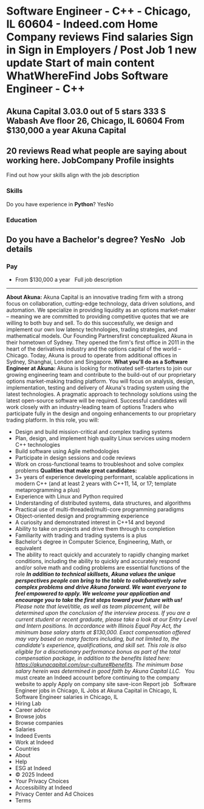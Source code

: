 Software Engineer - C++ - Chicago, IL 60604 - Indeed.com
Home
Company reviews
Find salaries
Sign in
Sign in
Employers / Post Job
1 new update
Start of main content
WhatWhereFind Jobs
Software Engineer - C++
=======================
Akuna Capital
3.03.0 out of 5 stars
333 S Wabash Ave floor 26, Chicago, IL 60604
From $130,000 a year
Akuna Capital
-------------
20 reviews
Read what people are saying about working here.
JobCompany
Profile insights
----------------
Find out how your skills align with the job description
### Skills
Do you have experience in **Python**?
YesNo
### Education
Do you have a **Bachelor's degree**?
YesNo
&nbsp;
Job details
-----------
### Pay
* From $130,000 a year
&nbsp;
Full job description
--------------------
**About Akuna:**
Akuna Capital is an innovative trading firm with a strong focus on collaboration, cutting-edge technology, data driven solutions, and automation. We specialize in providing liquidity as an options market-maker – meaning we are committed to providing competitive quotes that we are willing to both buy and sell. To do this successfully, we design and implement our own low latency technologies, trading strategies, and mathematical models.
Our Founding Partnersfirst conceptualized Akuna in their hometown of Sydney. They opened the firm's first office in 2011 in the heart of the derivatives industry and the options capital of the world – Chicago. Today, Akuna is proud to operate from additional offices in Sydney, Shanghai, London and Singapore.
**What you'll do as a Software Engineer at Akuna:**
Akuna is looking for motivated self-starters to join our growing engineering team and contribute to the build-out of our proprietary options market-making trading platform. You will focus on analysis, design, implementation, testing and delivery of Akuna's trading system using the latest technologies. A pragmatic approach to technology solutions using the latest open-source software will be required. Successful candidates will work closely with an industry-leading team of options Traders who participate fully in the design and ongoing enhancements to our proprietary trading platform. In this role, you will:
* Design and build mission-critical and complex trading systems
* Plan, design, and implement high quality Linux services using modern C++ technologies
* Build software using Agile methodologies
* Participate in design sessions and code reviews
* Work on cross-functional teams to troubleshoot and solve complex problems
**Qualities that make great candidates:**
* 3+ years of experience developing performant, scalable applications in modern C++ (and at least 2 years with C++11, 14, or 17; template metaprogramming a plus)
* Experience with Linux and Python required
* Understanding of distributed systems, data structures, and algorithms
* Practical use of multi-threaded/multi-core programming paradigms
* Object-oriented design and programming experience
* A curiosity and demonstrated interest in C++14 and beyond
* Ability to take on projects and drive them through to completion
* Familiarity with trading and trading systems is a plus
* Bachelor's degree in Computer Science, Engineering, Math, or equivalent
* The ability to react quickly and accurately to rapidly changing market conditions, including the ability to quickly and accurately respond and/or solve math and coding problems are essential functions of the role
***In addition to technical skillsets, Akuna values the unique perspectives people can bring to the table to collaboratively solve complex problems and drive Akuna forward. We want everyone to feel empowered to apply. We welcome your application and encourage you to take the first steps toward your future with us!***
*Please note that level/title, as well as team placement, will be determined upon the conclusion of the interview process. If you are a current student or recent graduate, please take a look at our Entry Level and Intern positions.*
*In accordance with Illinois Equal Pay Act, the minimum base salary starts at $130,000. Exact compensation offered may vary based on many factors including, but not limited to, the candidate's experience, qualifications, and skill set. This role is also eligible for a discretionary performance bonus as part of the total compensation package, in addition to the benefits listed* *here:* *https://akunacapital.com/our-culture#benefits.* *The minimum base salary herein was determined in good faith by Akuna Capital LLC.*
&nbsp;
You must create an Indeed account before continuing to the company website to apply
Apply on company site
save-icon
Report job
&nbsp;
Software Engineer jobs in Chicago, IL
Jobs at Akuna Capital in Chicago, IL
Software Engineer salaries in Chicago, IL
* Hiring Lab
* Career advice
* Browse jobs
* Browse companies
* Salaries
* Indeed Events
* Work at Indeed
* Countries
* About
* Help
* ESG at Indeed
* © 2025 Indeed
* Your Privacy Choices
* Accessibility at Indeed
* Privacy Center and Ad Choices
* Terms